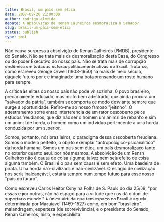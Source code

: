 ```yaml
---
title: Brasil, um país sem ética
date: 2007-09-26 21:00:00
author: rodrigo.almeida
debate: A absolvição de Renan Calheiros desmoraliza o Senado?
slug: brasil-um-pais-sem-etica
status: publish 
type: post
---
```


Não causa surpresa a absolvição de Renan Calheiros (PMDB), presidente do Senado. Não se trata mais de desmoralização desta Casa, do Congresso ou do poder Executivo do nosso país. Não se trata mais de corrupção endêmica em todas as esferas politicamente ativas do Brasil. Trata-se, como escreveu George Orwell (1903-1950) há mais de meio século, daquele futuro por ele imaginado: uma bota prensando um rosto humano para sempre.  

  

A crítica às elites do nosso país não pode vir sozinha. O povo brasileiro, precariamente educado, mas muito bem adestrado, que ainda procura um "salvador da pátria", também se comporta de modo desviante sempre que surge a oportunidade. Refiro-me ao nosso famoso "jeitinho". O adestramento sofre então interferência de um fator descoberto pelos estudos freudianos, que diz não ser o homem um animal de rebanho e sim um animal de horda, o homem como um indivíduo pertencente a uma horda conduzida por um superior.  

  

Somos, portanto, nós brasileiros, o paradigma dessa descoberta freudiana. Somos o modelo perfeito, o objeto exemplar "antropológico-psicanalítico" da horda humana. Somos um país sem ética, um país desmoralizado tanto no exterior quanto aqui, por nós mesmos. A absolvição de um Renan Calheiros não é causa de coisa alguma; talvez nem seja efeito de coisa alguma também. O Brasil é o país sem causa e sem efeito. Uma bandeira de pirata. Uma horda não-civilizada e não-civilizável. O estágio de civilização nos seria inalcançável, estaria sempre num tempo futuro para esse nosso "país do futuro".  

  

Como escreveu Carlos Heitor Cony na Folha de S. Paulo do dia 25/09, "por essas e por outras, não há espaço para a virtude que nos dá o dom de suportar o mundo." A única virtude que tem espaço no Brasil é aquela determinada por Maquiavel (1469-1527) como, em bom "brasileiro", malandragem, esperteza (de sobrevivência), e o presidente do Senado, Renan Calheiros, nisto, é especialista.
